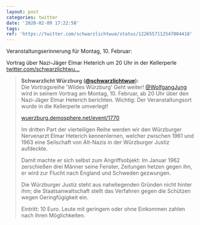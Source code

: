 ```yaml
---
layout: post
categories: twitter
date: '2020-02-09 17:22:58'
tags: 
ref: 'https://twitter.com/schwarzlichtwue/status/1226557112547004418'
---
```

Veranstaltungserinnerung für Montag, 10. Februar:

Vortrag über Nazi-Jäger Elmar Heterich um 20 Uhr in der Kellerperle [twitter.com/schwarzlichtwu…](https://twitter.com/schwarzlichtwue/status/1225726237546549249)
> <b>Schwarzlicht Würzburg ([@schwarzlichtwue](https://twitter.com/schwarzlichtwue)):</b>  
>Die Vortragsreihe 'Wildes Würzburg' Geht weiter! [@WolfgangJung](https://twitter.com/WolfgangJung) wird in seinem Vortrag am Montag, 10. Februar, ab 20 Uhr über den Nazi-Jäger Elmar Heterich berichten. Wichtig: Der Veranstaltungsort wurde in die Kellerperle umverlegt!  
>  
>[wuerzburg.demosphere.net/event/1770](https://wuerzburg.demosphere.net/event/1770)  
>  
>Im dritten Part der vierteiligen Reihe werden wir den Würzburger Nervenarzt Elmar Heterich kennenlernen, welcher zwischen 1961 und 1963 eine Seilschaft von Alt-Nazis in der Würzburger Justiz aufdeckte.  
>  
>Damit machte er sich selbst zum Angriffsobjekt: Im Januar 1962 zerschießen drei Männer seine Fenster, Zeitungen hetzen gegen ihn, er wird zur Flucht nach England und Schweden gezwungen.  
>  
>Die Würzburger Justiz steht aus naheliegenden Gründen nicht hinter ihm; die Staatsanwaltschaft stellt das Verfahren gegen die Schützen wegen Geringfügigkeit ein.  
>  
>  
>  
>Eintritt: 10 Euro. Leute mit geringem oder ohne Einkommen zahlen nach ihren Möglichkeiten.  

